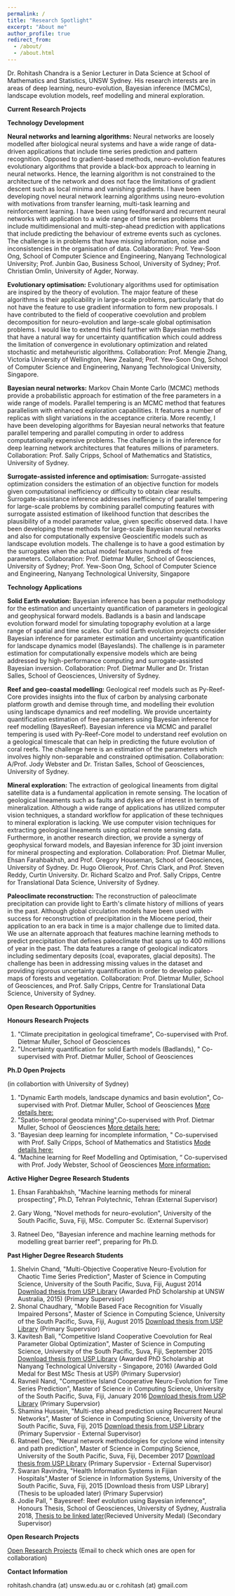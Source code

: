 ```yaml
---
permalink: /
title: "Research Spotlight"
excerpt: "About me"
author_profile: true
redirect_from: 
  - /about/
  - /about.html
---
```

 

Dr. Rohitash Chandra is a Senior Lecturer in Data Science  at School of Mathematics and Statistics,  UNSW Sydney. His research interests are in areas of deep learning, neuro-evolution, Bayesian inference (MCMCs), landscape evolution models, reef modelling and mineral exploration.   

**Current Research Projects** 

 **Technology Development**

**Neural networks and learning algorithms:** Neural networks are loosely modelled after biological neural systems and have a wide range of data-driven  applications that include time series prediction and pattern recognition.   Opposed to gradient-based methods, neuro-evolution features evolutionary algorithms that provide a black-box approach to learning in neural networks. Hence, the learning algorithm is not constrained to the architecture of the network and does not face the limitations of gradient descent such as local minima and vanishing gradients. I have been developing  novel  neural network learning algorithms using neuro-evolution with motivations from transfer learning, multi-task learning and reinforcement learning.  I have been using  feedforward and recurrent neural networks with application to a wide range of time series problems that include multidimensional and multi-step-ahead prediction with applications  that include predicting the behaviour of extreme events such as cyclones. The challenge is in problems that have missing information, noise and  inconsistencies in the organisation of data.  Collaboration: Prof. Yew-Soon Ong, School of Computer Science and Engineering, Nanyang Technological University; Prof. Junbin Gao, Business School, University of Sydney; Prof. Christian Omlin, University of Agder, Norway. 

**Evolutionary optimisation:** Evolutionary algorithms used for optimisation are inspired by the theory of evolution. The major feature of these algorithms is their applicability in large-scale problems, particularly that do not have the  feature to use  gradient information to form  new proposals. I have contributed  to the field of  cooperative coevolution and problem decomposition for neuro-evolution and  large-scale global optimisation problems.  I would like to extend this field further with Bayesian methods that have a natural way for uncertainty quantification which could address the limitation of convergence in evolutionary optimization and related stochastic and metaheuristic algorithms. Collaboration: Prof. Mengie Zhang, Victoria University of Wellington, New Zealand; Prof. Yew-Soon Ong, School of Computer Science and Engineering, Nanyang Technological University, Singapore. 

**Bayesian neural networks:**  Markov Chain Monte Carlo  (MCMC) methods provide a probabilistic approach for estimation of the free parameters in a wide range of models. Parallel tempering is an MCMC method that features parallelism with enhanced exploration capabilities. It features a number of replicas with slight variations in the acceptance criteria. More recently, I have been developing algorithms for Bayesian neural networks that feature parallel tempering and parallel computing in order to address computationally expensive problems.  The challenge is in the inference for deep learning network architectures that features millions of parameters.   Collaboration:  Prof. Sally Cripps, School of Mathematics and Statistics, University of Sydney. 

**Surrogate-assisted inference and optimisation:** Surrogate-assisted optimization considers the estimation of an objective function for models given computational inefficiency or difficulty to obtain clear results. Surrogate-assistance inference addresses inefficiency of parallel tempering for large-scale problems by combining parallel computing features with surrogate assisted estimation of likelihood function that describes the plausibility of a model parameter value, given specific observed data. I have been developing these methods for large-scale Bayesian neural networks and also for computationally expensive Geoscientific models such as landscape evolution models. The challenge is to have a good estimation by the surrogates when the actual model features hundreds of free parameters. Collaboration: Prof. Dietmar Muller, School of Geosciences, University of Sydney; Prof. Yew-Soon Ong, School of Computer Science and Engineering, Nanyang Technological University, Singapore

**Technology Applications**

**Solid Earth evolution:** Bayesian inference has been a popular methodology for the estimation and uncertainty quantification of parameters in geological and geophysical forward models. Badlands is a basin and landscape  evolution forward model for simulating topography evolution at a large range of spatial and time scales.  Our solid Earth evolution projects consider Bayesian inference for parameter estimation and uncertainty quantification  for landscape dynamics model (Bayeslands). The challenge is in parameter estimation for computationally expensive models which are being addressed by high-performance computing and surrogate-assisted Bayesian inversion. Collaboration: Prof. Dietmar Muller and Dr. Tristan Salles, School of Geosciences, University of Sydney.

**Reef and geo-coastal modelling:** Geological reef models such as Py-Reef-Core provides   insights into the flux of carbon by analysing carbonate platform growth and  demise through time, and modelling their evolution using  landscape dynamics and  reef modelling. We provide uncertainty quantification estimation of free parameters using Bayesian inference for reef modelling (BayesReef).  Bayesian  inference via MCMC and parallel tempering is used  with Py-Reef-Core model to  understand reef evolution on a geological timescale that can help in predicting the future evolution of coral reefs. The challenge here is an estimation of the parameters which involves highly non-separable and constrained optimisation. Collaboration: A/Prof. Jody Webster  and Dr. Tristan Salles, School of Geosciences, University of Sydney.

**Mineral exploration:** The extraction of geological lineaments from digital satellite data is a fundamental application in remote sensing. The location of geological lineaments such as faults and dykes are of interest in terms of mineralization. Although a wide range of applications has utilized computer vision techniques, a standard workflow for application of these techniques to mineral exploration is lacking.  We use computer vision techniques  for extracting geological lineaments using optical remote sensing data. Furthermore, in another research direction, we provide a synergy of geophysical forward models, and Bayesian inference for 3D joint inversion  for mineral prospecting and exploration.   Collaboration: Prof. Dietmar Muller, Ehsan Farahbakhsh, and Prof. Gregory Houseman, School of Geosciences, University of Sydney. Dr. Hugo Olierook, Prof. Chris Clark, and Prof. Steven Reddy, Curtin University. Dr. Richard Scalzo and Prof. Sally Cripps, Centre for Translational Data Science, University of Sydney.

**Paleoclimate reconstruction:** The reconstruction of paleoclimate  precipitation can provide light to Earth's climate history of millions of years in the past.  Although global circulation models have been used with success for reconstruction of precipitation in the Miocene period, their application to an era back in time  is a major challenge due to limited data. We use an alternate approach  that features machine learning methods to predict precipitation that defines paleoclimate that spans  up to 400 millions of year in the past. The data features a  range of geological indicators including sedimentary deposits (coal, evaporates, glacial deposits). The challenge has been in addressing missing values in the dataset and providing rigorous uncertainty quantification in order to  develop paleo-maps of forests and vegetation. Collaboration: Prof. Dietmar Muller, School of Geosciences, and  Prof. Sally Cripps, Centre for Translational Data Science, University of Sydney.

 
  
**Open Research Opportunities**
  
 
 **Honours Research Projects**  
 1.  "Climate precipitation in geological timeframe", Co-supervised  with  Prof. Dietmar Muller, School of Geosciences 
 2. "Uncertainty quantification for solid Earth models (Badlands), " Co-supervised with  Prof. Dietmar Muller, School of Geosciences 
 
 **Ph.D Open Projects**

 (in collabortion with University of Sydney)
 
 1.  "Dynamic Earth models, landscape dynamics and basin evolution", Co-supervised with Prof. Dietmar Muller, School of Geosciences [More details here:](http://sydney.edu.au/research/opportunities/opportunities/2254)
 2. "Spatio-temporal geodata mining",Co-supervised with Prof. Dietmar Muller, School of Geosciences [More details here:](https://sydney.edu.au/research/opportunities/opportunities/1829)
 3. "Bayesian deep learning for incomplete information, " Co-supervised with  Prof. Sally Cripps, School of Mathematics and Statistics [Mode details here:](https://sydney.edu.au/research/opportunities/opportunities/2301)
 4. “Machine learning for Reef Modelling and Optimisation, “ Co-supervised with Prof. Jody Webster, School of Geosciences [More information:](http://agile-prod.ucc.usyd.edu.au/research/opportunities/opportunities/show/2319)
 
 
 
 **Active Higher Degree  Research Students**
 
 1. Ehsan Farahbakhsh, "Machine learning methods for mineral prospecting", Ph.D, Tehran Polytechnic, Tehran (External Supervisor)
 
 2. Gary Wong, "Novel methods for neuro-evolution", University of the South Pacific, Suva, Fiji, MSc. Computer Sc. (External Supervisor)
 
 3. Ratneel Deo, "Bayesian inference and machine learning methods for modelling great barrier reef", preparing for Ph.D. 
 
 
 **Past Higher Degree Research Students**
 
 1. Shelvin Chand, "Multi-Objective Cooperative Neuro-Evolution for Chaotic Time Series
Prediction", Master of Science in Computing Science, University of the South Pacific, Suva, Fiji, August 2014 [Download thesis from USP Library](http://digilib.library.usp.ac.fj/gsdl/collect/usplibr1/index/assoc/HASH0101.dir/doc.pdf) (Awarded PhD Scholarship at UNSW Australia, 2015) (Primary Supervsior)
2. Shonal Chaudhary, "Mobile Based Face Recognition for Visually Impaired Persons", Master of Science in Computing Science,  University of the South Pacific, Suva, Fiji, August 2015 [Download thesis from USP Library](http://digilib.library.usp.ac.fj/gsdl/collect/usplibr1/index/assoc/HASH9f3a.dir/doc.pdf)  (Primary Supervsior)
3. Kavitesh Bali, "Competitive Island Cooperative Coevolution for Real Parameter Global Optimization", Master of Science in Computing Science,  University of the South Pacific, Suva, Fiji, September 2015 [Download thesis from USP Library](http://digilib.library.usp.ac.fj/gsdl/collect/usplibr1/index/assoc/HASHbe1b.dir/doc.pdf) (Awarded PhD Scholarship at Nanyang Technological University - Singapore, 2016) (Awarded Gold Medal for Best MSc Thesis at USP)  (Primary Supervsior)
4. Ravneil Nand, "Competitive Island Cooperative Neuro-Evolution for Time Series Prediction", Master of Science in Computing Science,  University of the South Pacific, Suva, Fiji, January 2016 [Download thesis from USP Library](http://digilib.library.usp.ac.fj/gsdl/collect/usplibr1/index/assoc/HASHdef0.dir/doc.pdf)  (Primary Supervsior)
5. Shamina Hussein, "Multi-step ahead prediction using Recurrent Neural Networks", Master of Science in Computing Science, University of the South Pacific, Suva, Fiji, 2015 [Download thesis from USP Library](Thttp://digilib.library.usp.ac.fj/gsdl/collect/usplibr1/index/assoc/HASH3a34.dir/doc.pdf)  (Primary Supervsior - External Supervisor)
6. Ratneel Deo, "Neural network methodologies for cyclone wind intensity and path prediction", Master of Science in Computing Science, University of the South Pacific, Suva, Fiji, December 2017 [Download thesis from USP Library](http://digilib.library.usp.ac.fj/gsdl/collect/usplibr1/index/assoc/HASH012b/499d1bce.dir/doc.pdf) (Primary Supervsior - External Supervisor)
7. Swaran Ravindra, "Health Information Systems in Fijian Hospitals",Master of Science in Information Systems,  University of the South Pacific, Suva, Fiji, 2015 [Download thesis from USP Library](Thesis to be uploaded later) (Primary Supervsior)
8. Jodie Pall, " Bayesreef: Reef evolution using Bayesian inference", Honours Thesis, School of Geosciences, University of Sydney, Australia 2018, [Thesis to be linked later]()(Recieved University Medal) (Secondary Supervisor)

**Open Research Projects**

[Open Research Projects](https://github.com/rohitash-chandra/rohitash-chandra.github.io/blob/master/_pages/openresearchprojects.md) (Email to check which ones are open for collaboration)
 
 **Contact Information**
 
 rohitash.chandra (at) unsw.edu.au or c.rohitash (at) gmail.com
  
 
  
 

